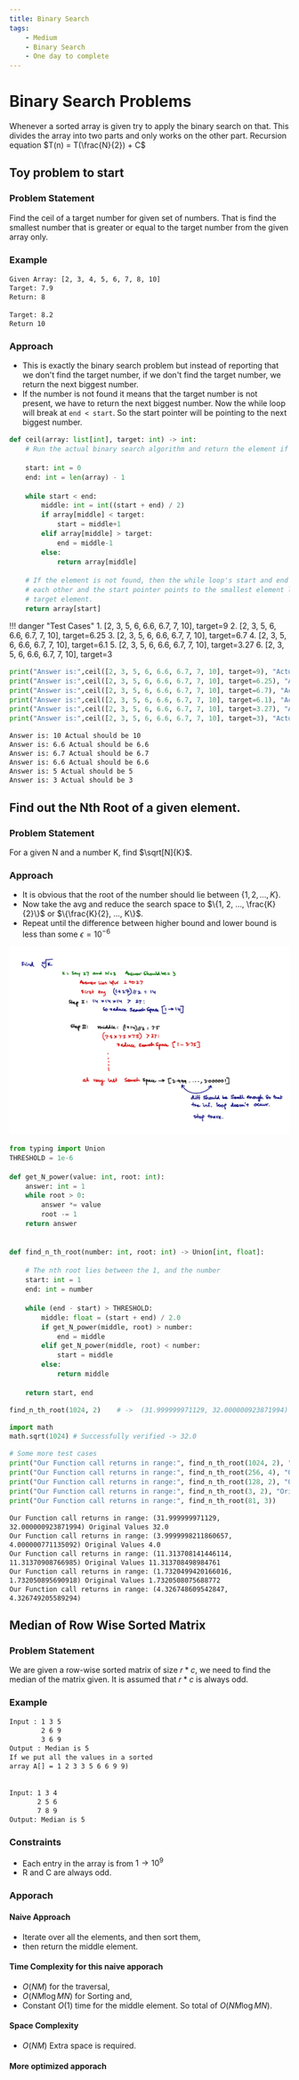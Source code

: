```yaml
---
title: Binary Search
tags:
    - Medium
    - Binary Search
    - One day to complete
---
```


# Binary Search Problems

Whenever a sorted array is given try to apply the binary search on that. This divides the array into two parts and only works on the other part. Recursion equation $T(n) = T(\frac{N}{2}) + C$

## Toy problem to start
### Problem Statement
Find the ceil of a target number for given set of numbers. That is find the smallest number that is greater or equal to the target number from the given array only.

### Example
```
Given Array: [2, 3, 4, 5, 6, 7, 8, 10]
Target: 7.9
Return: 8

Target: 8.2
Return 10
```

### Approach
- This is exactly the binary search problem but instead of reporting that we don't find the target number, if we don't find the target number, we return the next biggest number.
- If the number is not found it means that the target number is not present, we have to return the next biggest number. Now the while loop will break at `end < start`. So the start pointer will be pointing to the next biggest number.


```python
def ceil(array: list[int], target: int) -> int:
    # Run the actual binary search algorithm and return the element if found

    start: int = 0
    end: int = len(array) - 1

    while start < end:
        middle: int = int((start + end) / 2)
        if array[middle] < target:
            start = middle+1
        elif array[middle] > target:
            end = middle-1
        else:
            return array[middle]

    # If the element is not found, then the while loop's start and end pointer crosses
    # each other and the start pointer points to the smallest element larger than the
    # target element.
    return array[start]

```

!!! danger "Test Cases"
    1. [2, 3, 5, 6, 6.6, 6.7, 7, 10], target=9
    2. [2, 3, 5, 6, 6.6, 6.7, 7, 10], target=6.25
    3. [2, 3, 5, 6, 6.6, 6.7, 7, 10], target=6.7
    4. [2, 3, 5, 6, 6.6, 6.7, 7, 10], target=6.1
    5. [2, 3, 5, 6, 6.6, 6.7, 7, 10], target=3.27
    6. [2, 3, 5, 6, 6.6, 6.7, 7, 10], target=3


```python
print("Answer is:",ceil([2, 3, 5, 6, 6.6, 6.7, 7, 10], target=9), "Actual should be 10")
print("Answer is:",ceil([2, 3, 5, 6, 6.6, 6.7, 7, 10], target=6.25), "Actual should be 6.6")
print("Answer is:",ceil([2, 3, 5, 6, 6.6, 6.7, 7, 10], target=6.7), "Actual should be 6.7")
print("Answer is:",ceil([2, 3, 5, 6, 6.6, 6.7, 7, 10], target=6.1), "Actual should be 6.6")
print("Answer is:",ceil([2, 3, 5, 6, 6.6, 6.7, 7, 10], target=3.27), "Actual should be 5")
print("Answer is:",ceil([2, 3, 5, 6, 6.6, 6.7, 7, 10], target=3), "Actual should be 3")
```
```
Answer is: 10 Actual should be 10
Answer is: 6.6 Actual should be 6.6
Answer is: 6.7 Actual should be 6.7
Answer is: 6.6 Actual should be 6.6
Answer is: 5 Actual should be 5
Answer is: 3 Actual should be 3
```

## Find out the Nth Root of a given element.
### Problem Statement
For a given N and a number K, find $\sqrt[N]{K}$.
### Approach
- It is obvious that the root of the number should lie between $\{1, 2, ..., K\}$.
- Now take the avg and reduce the search space to $\{1, 2, ..., \frac{K}{2}\}$ or $\{\frac{K}{2}, ..., K\}$.
- Repeat until the difference between higher bound and lower bound is less than some $\epsilon = 10^{-6}$


![../images/find NrootK.jpeg](./images/findNrootK.jpeg)


```python
from typing import Union
THRESHOLD = 1e-6

def get_N_power(value: int, root: int):
    answer: int = 1
    while root > 0:
        answer *= value
        root -= 1
    return answer


def find_n_th_root(number: int, root: int) -> Union[int, float]:
    
    # The nth root lies between the 1, and the number
    start: int = 1
    end: int = number
    
    while (end - start) > THRESHOLD:
        middle: float = (start + end) / 2.0
        if get_N_power(middle, root) > number:
            end = middle
        elif get_N_power(middle, root) < number:
            start = middle
        else:
            return middle

    return start, end
```

```python
find_n_th_root(1024, 2)    # ->  (31.999999971129, 32.000000923871994)
```

```python
import math
math.sqrt(1024) # Successfully verified -> 32.0
```

```python
# Some more test cases
print("Our Function call returns in range:", find_n_th_root(1024, 2), "Original Values", math.sqrt(1024))
print("Our Function call returns in range:", find_n_th_root(256, 4), "Original Values", math.sqrt(math.sqrt(256)))
print("Our Function call returns in range:", find_n_th_root(128, 2), "Original Values", math.sqrt(128))
print("Our Function call returns in range:", find_n_th_root(3, 2), "Original Values", math.sqrt(3))
print("Our Function call returns in range:", find_n_th_root(81, 3))
```
```
Our Function call returns in range: (31.999999971129, 32.000000923871994) Original Values 32.0
Our Function call returns in range: (3.9999998211860657, 4.000000771135092) Original Values 4.0
Our Function call returns in range: (11.313708141446114, 11.31370908766985) Original Values 11.313708498984761
Our Function call returns in range: (1.7320499420166016, 1.732050895690918) Original Values 1.7320508075688772
Our Function call returns in range: (4.326748609542847, 4.326749205589294)
```

## Median of Row Wise Sorted Matrix
### Problem Statement
We are given a row-wise sorted matrix of size $r*c$, we need to find the median of the matrix given. It is assumed that $r*c$ is always odd.
### Example
```
Input : 1 3 5
        2 6 9
        3 6 9
Output : Median is 5
If we put all the values in a sorted 
array A[] = 1 2 3 3 5 6 6 9 9)


Input: 1 3 4
       2 5 6
       7 8 9
Output: Median is 5
```

### Constraints
- Each entry in the array is from $1 \to 10^9$
- R and C are always odd.

### Apporach
#### Naive Approach
- Iterate over all the elements, and then sort them,
- then return the middle element.
#### Time Complexity for this naive apporach
- $O(NM)$ for the traversal,
- $O(NM \log MN)$ for Sorting and,
- Constant $O(1)$ time for the middle element. So total of $O(NM \log MN)$.
#### Space Complexity
- $O(NM)$ Extra space is required.

#### More optimized apporach



```python

```
